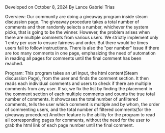 Developed on October 8, 2024
By Lance Gabriel Trias

Overview:
  Our community are doing a giveaway program inside steam discussion page.
  The giveaway procedure takes a total number of comments and then randomly selects a number, whichever the system picks, that is going to be the winner.
  However, the problem arises when there are multiple comments from various users. We strictly implement only 1 entry per user to ensure fairness and order. But there would be times users fail to follow instructions.
  There is also the "per number" issue if there are too many comments in one page, emphasizing the need of automation in reading all pages for comments until the final comment has been reached.

Program:
  This program takes an url input, the html content(Steam discussion Page), from the user and finds the comment section. It then reads each individual comments and users to check if there are multiple comments from any user.
  If so, we fix the list by finding the placement in the comment section of each multiple comments and counts the true total number of comments. 
  It showcases the total number of unfiltered comments, tells the user which comment is multiple and by whom, the order of commenting users, and the total number of filtered comments(for the giveaway procedure)
  Another feature is the ability for the program to read all corresponding pages for comments, without the need for the user to grab the html link of each page number until the final comment.
